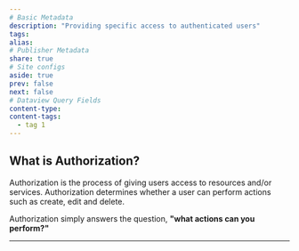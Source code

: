 ```yaml
---
# Basic Metadata
description: "Providing specific access to authenticated users"
tags: 
alias: 
# Publisher Metadata
share: true
# Site configs
aside: true
prev: false
next: false
# Dataview Query Fields
content-type: 
content-tags:
  - tag 1
---
```

## What is Authorization?
Authorization is the process of giving users access to resources and/or services. Authorization determines whether a user can perform actions such as create, edit and delete.

Authorization simply answers the question, **"what actions can you perform?"**

---